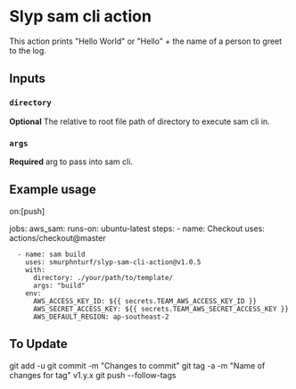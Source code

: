 # Slyp sam cli action

This action prints "Hello World" or "Hello" + the name of a person to greet to the log.

## Inputs

### `directory`
**Optional** The relative to root file path of directory to execute sam cli in.

### `args`

**Required** arg to pass into sam cli. 

## Example usage

on:[push]

jobs:
  aws_sam:
    runs-on: ubuntu-latest
    steps:
      - name: Checkout
        uses: actions/checkout@master
      
      - name: sam build
        uses: smurphnturf/slyp-sam-cli-action@v1.0.5
        with:
          directory: ./your/path/to/template/
          args: "build"
        env:
          AWS_ACCESS_KEY_ID: ${{ secrets.TEAM_AWS_ACCESS_KEY_ID }}
          AWS_SECRET_ACCESS_KEY: ${{ secrets.TEAM_AWS_SECRET_ACCESS_KEY }}
          AWS_DEFAULT_REGION: ap-southeast-2

## To Update
git add -u
git commit -m "Changes to commit"
git tag -a -m "Name of changes for tag" v1.y.x
git push --follow-tags